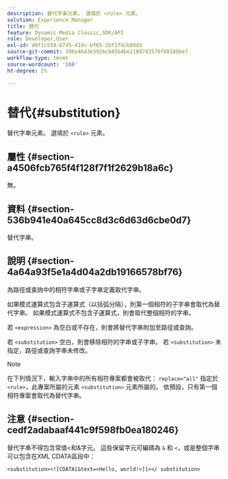 ```yaml
---
description: 替代字串元素。 選填於 <rule> 元素。
solution: Experience Manager
title: 替代
feature: Dynamic Media Classic,SDK/API
role: Developer,User
exl-id: d0f1c558-b745-41dc-bf65-1bf1fdcb88d3
source-git-commit: 206e4643e3926cb85b4be2189743578f88180be7
workflow-type: tm+mt
source-wordcount: '168'
ht-degree: 2%

---
```


# 替代{#substitution}

替代字串元素。 選填於 `<rule>` 元素。

## 屬性 {#section-a4506fcb765f4f128f7f1f2629b18a6c}

無。

## 資料 {#section-536b941e40a645cc8d3c6d63d6cbe0d7}

替代字串。

## 說明 {#section-4a64a93f5e1a4d04a2db19166578bf76}

為路徑或查詢中的相符字串或子字串定義取代字串。

如果模式運算式包含子運算式（以括弧分隔），則第一個相符的子字串會取代為替代字串。 如果模式運算式不包含子運算式，則會取代整個相符的字串。

若 `<expression>` 為空白或不存在，則會將替代字串附加至路徑或查詢。

若 `<substitution>` 空白，則會移除相符的字串或子字串。 若 `<substitution>` 未指定，路徑或查詢字串未修改。

>[!NOTE]
>
>在下列情況下，輸入字串中的所有相符專案都會被取代： `replace="all"` 指定於 `<rule>`，此專案所屬的元素 `<substitution>` 元素所屬的。 依預設，只有第一個相符專案會取代為替代字串。

## 注意 {#section-cedf2adabaaf441c9f598fb0ea180246}

替代字串不得包含常值&lt;和&amp;字元。 這些保留字元可編碼為 `&` 和 `<`，或是整個字串可以包含在XML CDATA區段中：

`<substitution><![CDATA[&text=<Hello, world!>]]></ substitution>`
